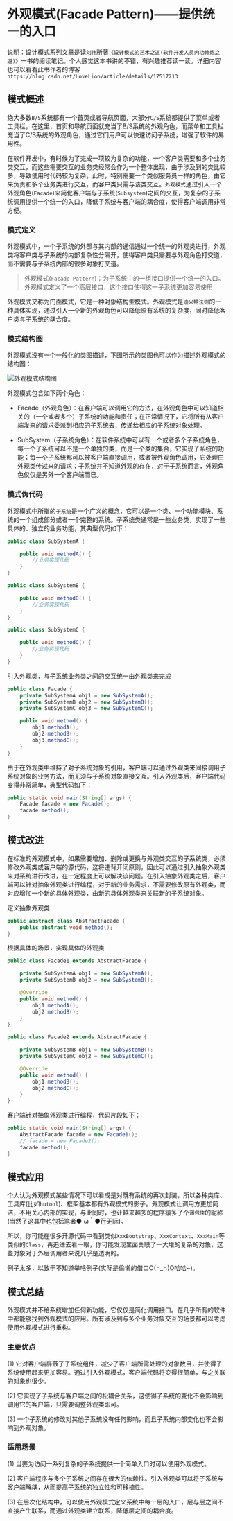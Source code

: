 # 外观模式(Facade Pattern)——提供统一的入口

说明：设计模式系列文章是读`刘伟`所著`《设计模式的艺术之道(软件开发人员内功修炼之道)》`一书的阅读笔记。个人感觉这本书讲的不错，有兴趣推荐读一读。详细内容也可以看看此书作者的博客`https://blog.csdn.net/LoveLion/article/details/17517213`

## 模式概述

绝大多数`B/S`系统都有一个首页或者导航页面，大部分`C/S`系统都提供了菜单或者工具栏，在这里，首页和导航页面就充当了B/S系统的外观角色，而菜单和工具栏充当了C/S系统的外观角色，通过它们用户可以快速访问子系统，增强了软件的易用性。

在软件开发中，有时候为了完成一项较为复杂的功能，一个客户类需要和多个业务类交互，而这些需要交互的业务类经常会作为一个整体出现，由于涉及到的类比较多，导致使用时代码较为复杂，此时，特别需要一个类似服务员一样的角色，由它来负责和多个业务类进行交互，而客户类只需与该类交互。`外观模式`通过引入一个外观角色(`Facade`)来简化客户端与子系统(`Subsystem`)之间的交互，为复杂的子系统调用提供一个统一的入口，降低子系统与客户端的耦合度，使得客户端调用非常方便。

### 模式定义

外观模式中，一个子系统的外部与其内部的通信通过一个统一的外观类进行，外观类将客户类与子系统的内部复杂性分隔开，使得客户类只需要与外观角色打交道，而不需要与子系统内部的很多对象打交道。

> 外观模式(`Facade Pattern`)：为子系统中的一组接口提供一个统一的入口。外观模式定义了一个高层接口，这个接口使得这一子系统更加容易使用

外观模式又称为门面模式，它是一种对象结构型模式。外观模式是`迪米特法则`的一种具体实现，通过引入一个新的外观角色可以降低原有系统的复杂度，同时降低客户类与子系统的耦合度。

### 模式结构图

外观模式没有一个一般化的类图描述，下图所示的类图也可以作为描述外观模式的结构图：

![外观模式结构图](https://img2020.cnblogs.com/blog/1546632/202006/1546632-20200625114616509-1602626714.png)

外观模式包含如下两个角色：

- Facade（外观角色）：在客户端可以调用它的方法，在外观角色中可以知道相关的（一个或者多个）子系统的功能和责任；在正常情况下，它将所有从客户端发来的请求委派到相应的子系统去，传递给相应的子系统对象处理。

- SubSystem（子系统角色）：在软件系统中可以有一个或者多个子系统角色，每一个子系统可以不是一个单独的类，而是一个类的集合，它实现子系统的功能；每一个子系统都可以被客户端直接调用，或者被外观角色调用，它处理由外观类传过来的请求；子系统并不知道外观的存在，对于子系统而言，外观角色仅仅是另外一个客户端而已。

### 模式伪代码

外观模式中所指的`子系统`是一个广义的概念，它可以是一个类、一个功能模块、系统的一个组成部分或者一个完整的系统。子系统类通常是一些业务类，实现了一些具体的、独立的业务功能，其典型代码如下：

```java
public class SubSystemA {

    public void methodA() {
        //业务实现代码
    }
}

public class SubSystemB {

    public void methodB() {
        //业务实现代码
    }
}

public class SubSystemC {

    public void methodC() {
        //业务实现代码
    }
}
```

引入外观类，与子系统业务类之间的交互统一由外观类来完成
```java
public class Facade {
    private SubSystemA obj1 = new SubSystemA();
    private SubSystemB obj2 = new SubSystemB();
    private SubSystemC obj3 = new SubSystemC();

    public void method() {
        obj1.methodA();
        obj2.methodB();
        obj3.methodC();
    }
}
```

由于在外观类中维持了对子系统对象的引用，客户端可以通过外观类来间接调用子系统对象的业务方法，而无须与子系统对象直接交互。引入外观类后，客户端代码变得非常简单，典型代码如下：
```java
public static void main(String[] args) {
    Facade facade = new Facade();
    facade.method();
}
```

## 模式改进

在标准的外观模式中，如果需要增加、删除或更换与外观类交互的子系统类，必须修改外观类或客户端的源代码，这将违背开闭原则，因此可以通过引入抽象外观类来对系统进行改进，在一定程度上可以解决该问题。在引入抽象外观类之后，客户端可以针对抽象外观类进行编程，对于新的业务需求，不需要修改原有外观类，而对应增加一个新的具体外观类，由新的具体外观类来关联新的子系统对象。

定义抽象外观类
```java
public abstract class AbstractFacade {
    public abstract void method();
}
```
根据具体的场景，实现具体的外观类
```java
public class Facade1 extends AbstractFacade {

    private SubSystemA obj1 = new SubSystemA();
    private SubSystemB obj2 = new SubSystemB();

    @Override
    public void method() {
        obj1.methodA();
        obj2.methodB();
    }
}

public class Facade2 extends AbstractFacade {

    private SubSystemB obj1 = new SubSystemB();
    private SubSystemC obj2 = new SubSystemC();

    @Override
    public void method() {
        obj1.methodB();
        obj2.methodC();
    }
}
```

客户端针对抽象外观类进行编程，代码片段如下：
```java
public static void main(String[] args) {
    AbstractFacade facade = new Facade1();
    // facade = new Facade2();
    facade.method();
}
```

## 模式应用

个人认为外观模式某些情况下可以看成是对既有系统的再次封装，所以各种类库、工具库(比如`hutool`)、框架基本都有外观模式的影子。外观模式让调用方更加简洁，不用关心内部的实现，与此同时，也让越来越多的程序猿多了个`调包侠`的昵称(当然了这其中也包括笔者●´ω｀●行无际)。

所以，你可能在很多开源代码中看到类似`XxxBootstrap`、`XxxContext`、`XxxMain`等类似的`Class`，再追进去看一眼，你可能发现里面关联了一大堆的复杂的对象，这些对象对于外层调用者来说几乎是透明的。

例子太多，以致于不知道举啥例子(实际是偷懒的借口O(∩_∩)O哈哈~)。

## 模式总结

外观模式并不给系统增加任何新功能，它仅仅是简化调用接口。在几乎所有的软件中都能够找到外观模式的应用。所有涉及到与多个业务对象交互的场景都可以考虑使用外观模式进行重构。

### 主要优点

(1) 它对客户端屏蔽了子系统组件，减少了客户端所需处理的对象数目，并使得子系统使用起来更加容易。通过引入外观模式，客户端代码将变得很简单，与之关联的对象也很少。

(2) 它实现了子系统与客户端之间的松耦合关系，这使得子系统的变化不会影响到调用它的客户端，只需要调整外观类即可。

(3) 一个子系统的修改对其他子系统没有任何影响，而且子系统内部变化也不会影响到外观对象。

### 适用场景

(1) 当要为访问一系列复杂的子系统提供一个简单入口时可以使用外观模式。

(2) 客户端程序与多个子系统之间存在很大的依赖性。引入外观类可以将子系统与客户端解耦，从而提高子系统的独立性和可移植性。

(3) 在层次化结构中，可以使用外观模式定义系统中每一层的入口，层与层之间不直接产生联系，而通过外观类建立联系，降低层之间的耦合度。